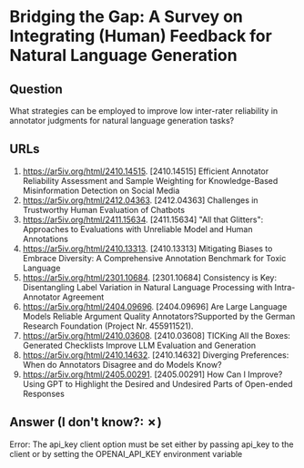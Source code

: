 # Bridging the Gap: A Survey on Integrating (Human) Feedback for Natural Language Generation

## Question

What strategies can be employed to improve low inter-rater reliability in annotator judgments for natural language generation tasks?

## URLs

1. https://ar5iv.org/html/2410.14515. [2410.14515] Efficient Annotator Reliability Assessment and Sample Weighting for Knowledge-Based Misinformation Detection on Social Media
2. https://ar5iv.org/html/2412.04363. [2412.04363] Challenges in Trustworthy Human Evaluation of Chatbots
3. https://ar5iv.org/html/2411.15634. [2411.15634] "All that Glitters": Approaches to Evaluations with Unreliable Model and Human Annotations
4. https://ar5iv.org/html/2410.13313. [2410.13313] Mitigating Biases to Embrace Diversity: A Comprehensive Annotation Benchmark for Toxic Language
5. https://ar5iv.org/html/2301.10684. [2301.10684] Consistency is Key: Disentangling Label Variation in Natural Language Processing with Intra-Annotator Agreement
6. https://ar5iv.org/html/2404.09696. [2404.09696] Are Large Language Models Reliable Argument Quality Annotators?Supported by the German Research Foundation (Project Nr. 455911521).
7. https://ar5iv.org/html/2410.03608. [2410.03608] TICKing All the Boxes: Generated Checklists Improve LLM Evaluation and Generation
8. https://ar5iv.org/html/2410.14632. [2410.14632] Diverging Preferences: When do Annotators Disagree and do Models Know?
9. https://ar5iv.org/html/2405.00291. [2405.00291] How Can I Improve? Using GPT to Highlight the Desired and Undesired Parts of Open-ended Responses

## Answer (I don't know?: ✗)

Error: The api_key client option must be set either by passing api_key to the client or by setting the OPENAI_API_KEY environment variable